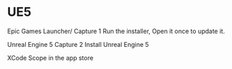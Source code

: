 # UE5
Epic Games Launcher/
Capture 1
Run the installer, Open it once to update it.

Unreal Engine 5
Capture 2 
Install Unreal Engine 5

XCode
Scope in the app store
